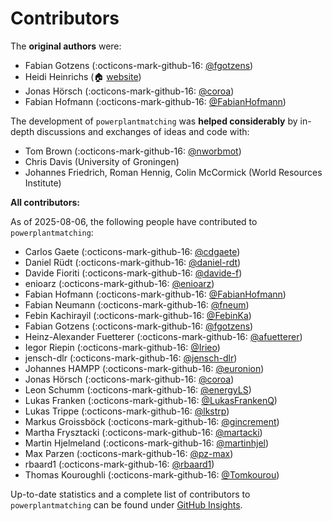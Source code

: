 <!--
SPDX-FileCopyrightText: 2025 Contributors to powerplantmatching <https://github.com/pypsa/powerplantmatching>

SPDX-License-Identifier: MIT
-->

# Contributors

The **original authors** were:

- Fabian Gotzens (:octicons-mark-github-16: [@fgotzens](https://github.com/fgotzens))
- Heidi Heinrichs (:house: [website](https://www.fz-juelich.de/profile/heinrichs_h))
- Jonas Hörsch (:octicons-mark-github-16: [@coroa](https://github.com/coroa))
- Fabian Hofmann (:octicons-mark-github-16: [@FabianHofmann](https://github.com/FabianHofmann))

The development of `powerplantmatching` was **helped considerably** by in-depth discussions and exchanges of ideas and code with:

- Tom Brown (:octicons-mark-github-16: [@nworbmot](https://github.com/nworbmot))
- Chris Davis (University of Groningen)
- Johannes Friedrich, Roman Hennig, Colin McCormick (World Resources Institute)

**All contributors:**

As of 2025-08-06, the following people have contributed to `powerplantmatching`:

- Carlos Gaete (:octicons-mark-github-16: [@cdgaete](https://github.com/cdgaete))
- Daniel Rüdt (:octicons-mark-github-16: [@daniel-rdt](https://github.com/daniel-rdt))
- Davide Fioriti (:octicons-mark-github-16: [@davide-f](https://github.com/davide-f))
- enioarz (:octicons-mark-github-16: [@enioarz](https://github.com/enioarz))
- Fabian Hofmann (:octicons-mark-github-16: [@FabianHofmann](https://github.com/FabianHofmann))
- Fabian Neumann (:octicons-mark-github-16: [@fneum](https://github.com/fneum))
- Febin Kachirayil (:octicons-mark-github-16: [@FebinKa](https://github.com/FebinKa))
- Fabian Gotzens (:octicons-mark-github-16: [@fgotzens](https://github.com/fgotzens))
- Heinz-Alexander Fuetterer (:octicons-mark-github-16: [@afuetterer](https://github.com/afuetterer))
- Iegor Riepin (:octicons-mark-github-16: [@Irieo](https://github.com/Irieo))
- jensch-dlr (:octicons-mark-github-16: [@jensch-dlr](https://github.com/jensch-dlr))
- Johannes HAMPP (:octicons-mark-github-16: [@euronion](https://github.com/euronion))
- Jonas Hörsch (:octicons-mark-github-16: [@coroa](https://github.com/coroa))
- Leon Schumm (:octicons-mark-github-16: [@energyLS](https://github.com/energyLS))
- Lukas Franken (:octicons-mark-github-16: [@LukasFrankenQ](https://github.com/LukasFrankenQ))
- Lukas Trippe (:octicons-mark-github-16: [@lkstrp](https://github.com/lkstrp))
- Markus Groissböck (:octicons-mark-github-16: [@gincrement](https://github.com/gincrement))
- Martha Frysztacki (:octicons-mark-github-16: [@martacki](https://github.com/martacki))
- Martin Hjelmeland (:octicons-mark-github-16: [@martinhjel](https://github.com/martinhjel))
- Max Parzen (:octicons-mark-github-16: [@pz-max](https://github.com/pz-max))
- rbaard1 (:octicons-mark-github-16: [@rbaard1](https://github.com/rbaard1))
- Thomas Kouroughli (:octicons-mark-github-16: [@Tomkourou](https://github.com/Tomkourou))

<!---
This list is automatically generated from the GitHub contributors page.
Using the following bash script:

#!/bin/bash

REPO="pypsa/powerplantmatching"
GITHUB_API="https://api.github.com"
CONTRIBUTORS_API="$GITHUB_API/repos/$REPO/contributors?per_page=100"

# Optional: GitHub token to increase rate limit
GITHUB_TOKEN=""

# Fetch contributors list
if [ -z "$GITHUB_TOKEN" ]; then
  CONTRIBUTORS=$(curl -s "$CONTRIBUTORS_API")
else
  CONTRIBUTORS=$(curl -s -H "Authorization: token $GITHUB_TOKEN" "$CONTRIBUTORS_API")
fi

# Collect entries in a temp file
TMPFILE=$(mktemp)

# Process each contributor
echo "$CONTRIBUTORS" | jq -r '.[].login' | while read -r LOGIN; do
  if [ -z "$GITHUB_TOKEN" ]; then
    USER=$(curl -s "$GITHUB_API/users/$LOGIN")
  else
    USER=$(curl -s -H "Authorization: token $GITHUB_TOKEN" "$GITHUB_API/users/$LOGIN")
  fi

  NAME=$(echo "$USER" | jq -r '.name')
  if [ "$NAME" == "null" ] || [ -z "$NAME" ]; then
    NAME="$LOGIN"
  fi

  # Format and store line
  echo "$NAME ( :octicons-mark-github-16: [@$LOGIN](https://github.com/$LOGIN) )" >> "$TMPFILE"
done

# Output final sorted list
echo "# Contributors"
echo ""
sort "$TMPFILE"

# Cleanup
rm "$TMPFILE"

--->

Up-to-date statistics and a complete list of contributors to `powerplantmatching` can be found under [GitHub Insights](https://github.com/PyPSA/powerplantmatching/graphs/contributors).
